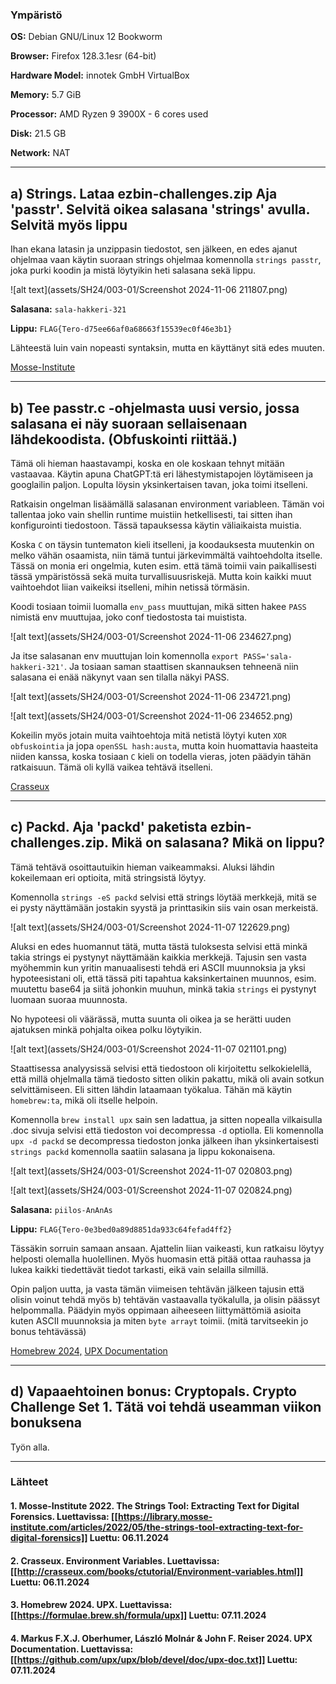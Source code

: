 <!--- metadata

title: h3 - No Strings Attached
date: 2024-11-07
slug:
id: ICI012AS3A-3001
week:
summary: Tehtävässä purettiin binääritiedostoja strings-työkalulla, obfuskointiin salasana ympäristömuuttujaan, purettiin UPX-paketti ja etsittiin lippuja. Opittiin binäärien analysointia, ympäristömuuttujien käyttöä ja pakkaustyökalujen hyödyntämistä.
tags: [ "ICI012AS3A-3001", "Application Hacking"]

--->

### Ympäristö

**OS:** Debian GNU/Linux 12 Bookworm

**Browser:** Firefox 128.3.1esr (64-bit)

**Hardware Model:** innotek GmbH VirtualBox

**Memory:** 5.7 GiB

**Processor:** AMD Ryzen 9 3900X - 6 cores used

**Disk:** 21.5 GB

**Network:** NAT

---

## a) Strings. Lataa ezbin-challenges.zip Aja 'passtr'. Selvitä oikea salasana 'strings' avulla. Selvitä myös lippu

Ihan ekana latasin ja unzippasin tiedostot, sen jälkeen, en edes ajanut ohjelmaa vaan käytin suoraan strings ohjelmaa komennolla `strings passtr`, joka purki koodin ja mistä löytyikin heti salasana sekä lippu.

![alt text](assets/SH24/003-01/Screenshot 2024-11-06 211807.png)

**Salasana:** `sala-hakkeri-321`

**Lippu:** `FLAG{Tero-d75ee66af0a68663f15539ec0f46e3b1}`

Lähteestä luin vain nopeasti syntaksin, mutta en käyttänyt sitä edes muuten.

[Mosse-Institute](https://library.mosse-institute.com/articles/2022/05/the-strings-tool-extracting-text-for-digital-forensics)

---

## b) Tee passtr.c -ohjelmasta uusi versio, jossa salasana ei näy suoraan sellaisenaan lähdekoodista. (Obfuskointi riittää.)

Tämä oli hieman haastavampi, koska en ole koskaan tehnyt mitään vastaavaa. Käytin apuna ChatGPT:tä eri lähestymistapojen löytämiseen ja googlailin paljon. Lopulta löysin yksinkertaisen tavan, joka toimi itselleni.

Ratkaisin ongelman lisäämällä salasanan environment variableen. Tämän voi tallentaa joko vain shellin runtime muistiin hetkellisesti, tai sitten ihan konfigurointi tiedostoon. Tässä tapauksessa käytin väliaikaista muistia.

Koska `C` on täysin tuntematon kieli itselleni, ja koodauksesta muutenkin on melko vähän osaamista, niin tämä tuntui järkevimmältä vaihtoehdolta itselle. Tässä on monia eri ongelmia, kuten esim. että tämä toimii vain paikallisesti tässä ympäristössä sekä muita turvallisuusriskejä. Mutta koin kaikki muut vaihtoehdot liian vaikeiksi itselleni, mihin netissä törmäsin.

Koodi tosiaan toimii luomalla `env_pass` muuttujan, mikä sitten hakee `PASS` nimistä env muuttujaa, joko conf tiedostosta tai muistista.

![alt text](assets/SH24/003-01/Screenshot 2024-11-06 234627.png)

Ja itse salasanan env muuttujan loin komennolla `export PASS='sala-hakkeri-321'`. Ja tosiaan saman staattisen skannauksen tehneenä niin salasana ei enää näkynyt vaan sen tilalla näkyi PASS.

![alt text](assets/SH24/003-01/Screenshot 2024-11-06 234721.png)

![alt text](assets/SH24/003-01/Screenshot 2024-11-06 234652.png)

Kokeilin myös jotain muita vaihtoehtoja mitä netistä löytyi kuten `XOR obfuskointia` ja jopa `openSSL hash:austa`, mutta koin huomattavia haasteita niiden kanssa, koska tosiaan `C` kieli on todella vieras, joten päädyin tähän ratkaisuun. Tämä oli kyllä vaikea tehtävä itselleni.

[Crasseux](http://crasseux.com/books/ctutorial/Environment-variables.html)

---

## c) Packd. Aja 'packd' paketista ezbin-challenges.zip. Mikä on salasana? Mikä on lippu?

Tämä tehtävä osoittautuikin hieman vaikeammaksi. Aluksi lähdin kokeilemaan eri optioita, mitä stringsistä löytyy.

Komennolla `strings -eS packd` selvisi että strings löytää merkkejä, mitä se ei pysty näyttämään jostakin syystä ja printtasikin siis vain osan merkeistä.

![alt text](assets/SH24/003-01/Screenshot 2024-11-07 122629.png)

Aluksi en edes huomannut tätä, mutta tästä tuloksesta selvisi että minkä takia strings ei pystynyt näyttämään kaikkia merkkejä. Tajusin sen vasta myöhemmin kun yritin manuaalisesti tehdä eri ASCII muunnoksia ja yksi hypoteesistani oli, että tässä piti tapahtua kaksinkertainen muunnos, esim. muutettu base64 ja siitä johonkin muuhun, minkä takia `strings` ei pystynyt luomaan suoraa muunnosta.

No hypoteesi oli väärässä, mutta suunta oli oikea ja se herätti uuden ajatuksen minkä pohjalta oikea polku löytyikin.

![alt text](assets/SH24/003-01/Screenshot 2024-11-07 021101.png)

Staattisessa analyysissä selvisi että tiedostoon oli kirjoitettu selkokielellä, että millä ohjelmalla tämä tiedosto sitten olikin pakattu, mikä oli avain sotkun selvittämiseen. Eli sitten lähdin lataamaan työkalua. Tähän mä käytin `homebrew:ta`, mikä oli itselle helpoin.

Komennolla `brew install upx` sain sen ladattua, ja sitten nopealla vilkaisulla .doc sivuja selvisi että tiedoston voi decompressa `-d` optiolla. Eli komennolla `upx -d packd` se decompressa tiedoston jonka jälkeen ihan yksinkertaisesti `strings packd` komennolla saatiin salasana ja lippu kokonaisena.

![alt text](assets/SH24/003-01/Screenshot 2024-11-07 020803.png)

![alt text](assets/SH24/003-01/Screenshot 2024-11-07 020824.png)

**Salasana:** `piilos-AnAnAs`

**Lippu:** `FLAG{Tero-0e3bed0a89d8851da933c64fefad4ff2}`

Tässäkin sorruin samaan ansaan. Ajattelin liian vaikeasti, kun ratkaisu löytyy helposti olemalla huolellinen. Myös huomasin että pitää ottaa rauhassa ja lukea kaikki tiedettävät tiedot tarkasti, eikä vain selailla silmillä.

Opin paljon uutta, ja vasta tämän viimeisen tehtävän jälkeen tajusin että olisin voinut tehdä myös b) tehtävän vastaavalla työkalulla, ja olisin päässyt helpommalla. Päädyin myös oppimaan aiheeseen liittymättömiä asioita kuten ASCII muunnoksia ja miten `byte arrayt` toimii. (mitä tarvitseekin jo bonus tehtävässä)

[Homebrew 2024,](https://formulae.brew.sh/formula/upx) [UPX Documentation](https://github.com/upx/upx/blob/devel/doc/upx-doc.txt)

---

## d) Vapaaehtoinen bonus: Cryptopals. Crypto Challenge Set 1. Tätä voi tehdä useamman viikon bonuksena

Työn alla.

---

### Lähteet

#### 1. Mosse-Institute 2022. The Strings Tool: Extracting Text for Digital Forensics. Luettavissa: [[https://library.mosse-institute.com/articles/2022/05/the-strings-tool-extracting-text-for-digital-forensics]] Luettu: 06.11.2024

#### 2. Crasseux. Environment Variables. Luettavissa: [[http://crasseux.com/books/ctutorial/Environment-variables.html]] Luettu: 06.11.2024

#### 3. Homebrew 2024. UPX. Luettavissa: [[https://formulae.brew.sh/formula/upx]] Luettu: 07.11.2024

#### 4. Markus F.X.J. Oberhumer, László Molnár & John F. Reiser 2024. UPX Documentation. Luettavissa: [[https://github.com/upx/upx/blob/devel/doc/upx-doc.txt]] Luettu: 07.11.2024
